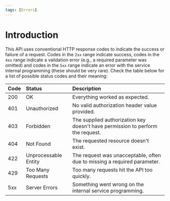 ```yaml
---
tags: [Errors]
---
```


# Introduction

This API uses conventional HTTP response codes to indicate the success or failure of a request. Codes in the `2xx` range indicate success, codes in the `4xx` range indicate a validation error (e.g., a required parameter was omitted) and codes in the `5xx` range indicate an error with the service internal programming (these should be very rare). Check the table below for a list of possible status codes and their meaning:

| Code | Status               | Description                                                                    |
| :--- | :------------------- | :----------------------------------------------------------------------------- |
| 200  | OK                   | Everything worked as expected.                                                 |
| 401  | Unauthorized         | No valid authorization header value provided.                                  |
| 403  | Forbidden            | The supplied authorization key doesn't have permission to perform the request. |
| 404  | Not Found            | The requested resource doesn't exist.                                          |
| 422  | Unprocessable Entity | The request was unacceptable, often due to missing a required parameter.       |
| 429  | Too Many Requests    | Too many requests hit the API too quickly.                                     |
| 5xx  | Server Errors        | Something went wrong on the internal service programming.                      |

